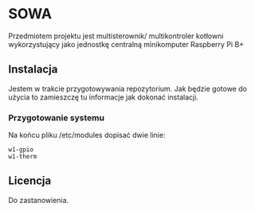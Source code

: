 # SOWA
Przedmiotem projektu jest multisterownik/ multikontroler kotłowni wykorzystujący jako jednostkę centralną minikomputer Raspberry Pi B+

## Instalacja
Jestem w trakcie przygotowywania repozytorium. Jak będzie gotowe do użycia to zamieszczę tu informacje jak dokonać instalacji.

### Przygotowanie systemu
Na końcu pliku /etc/modules dopisać dwie linie:
```
w1-gpio
w1-therm
```

## Licencja
Do zastanowienia.
